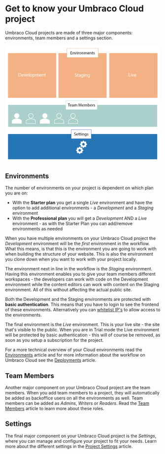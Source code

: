 # Get to know your Umbraco Cloud project

Umbraco Cloud projects are made of three major components: environments, team members and a settings section.

![Project overview](images/project-components.png)

## Environments

The number of environments on your project is dependent on which plan you are on:

* With the **Starter plan** you get a single _Live_ environment and have the option to add additional environments - a _Development_ and a _Staging_ environment
* With the **Professional plan** you will get a _Development_ AND a _Live_ environment - as with the Starter Plan you can add/remove environments as needed

When you have multiple environments on your Umbraco Cloud project the *Development* environment will be the *first* environment in the workflow. What this means, is that this is the environment you are going to work with when building the structure of your website. This is also the environment you clone down when you want to work with your project locally.

The environment next in line in the workflow is the *Staging* environment. Having this environment enables you to give your team members different workspaces - the developers can work with code on the Development environment while the content editors can work with content on the Staging environment. All of this without affecting the actual public site.

Both the Development and the Staging environments are protected with **basic authentication**. This means that you have to login to see the frontend of these environments. Alternatively you can [whitelist IP's](../../Set-up/project-settings/#manage-ip-whitelist) to allow access to the environments.

The final environment is the *Live* environment. This is your live site - the site that's visible to the public. When you are in Trial mode the Live environment will be protected by basic authentication - this will of course be removed, as soon as you setup a subscription for the project.

For a more technical overview of your Cloud environments read the [Environments](../Environments) article and for more information about the workflow on Umbraco Cloud see the [Deployments](../../Deployment) article.

## Team Members

Another major component on your Umbraco Cloud project are the team members. When you add team members to a project, they will automatically be added as backoffice users on all the environments as well. Team members can be added as *Admins*, *Writers* or *Readers*. Read the [Team Members](../../Set-up/Team-members) article to learn more about these roles.

## Settings

The final major component on your Umbraco Cloud project is the *Settings*, where you can manage and configure your project to fit your needs. Learn more about the different settings in the [Project Settings](../../Set-up/project-settings) article.